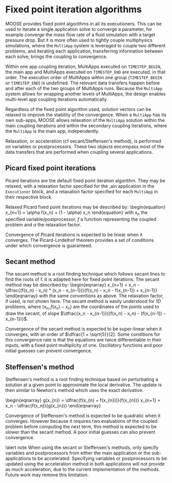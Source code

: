 # Fixed point iteration algorithms

MOOSE provides fixed point algorithms in all its executioners. This can be used to iterate a single
application solve to converge a parameter, for example converge the mass flow rate of a fluid simulation with a target pressure drop.
But it is more often used to tightly couple multiphysics simulations, where the `MultiApp` system is leveraged to couple
two different problems, and iterating each application, transferring information between each solve, brings the coupling to convergence.

Within one app coupling iteration, MultiApps executed on `TIMESTEP_BEGIN`, the main app and MultiApps executed on `TIMESTEP_END` are executed, in that order.
The execution order of MultiApps within one group (`TIMESTEP_BEGIN` or `TIMESTEP_END`) is undefined.
The relevant data transfers happen before and after each of the two groups of MultiApps runs.
Because the `MultiApp` system allows for wrapping another levels of MultiApps, the design enables multi-level app coupling iterations automatically.

Regardless of the fixed point algorithm used, solution vectors can be relaxed to improve the stability of the convergence.
When a `MultiApp` has its own sub-apps, MOOSE allows relaxation of the `MultiApp` solution
within the main coupling iterations and within the secondary coupling iterations, where the `MultiApp` is the main app, independently.

Relaxation, or acceleration (cf secant/Steffensen's method), is performed on variables or postprocessors. These two objects encompass
most of the data transfers that are performed when coupling several applications.

## Picard fixed point iterations

Picard iterations are the default fixed point iteration algorithm. They may be relaxed, with a relaxation factor specified for the
,ain application in the `Executioner` block, and a relaxation factor specified for each `MultiApp` in their respective block.

Relaxed Picard fixed point iterations may be described by:
\begin{equation}
x_{n+1} = \alpha f(x_n) + (1 - \alpha) x_n
\end{equation}
with $x_n$ the specified variable/postprocessor, $f$ a function representing the coupled problem and $\alpha$ the relaxation factor.

Convergence of Picard iterations is expected to be linear when it converges. The Picard-Lindelhof theorem provides a set of conditions under
which convergence is guaranteed.

## Secant method

The secant method is a root finding technique which follows secant lines to find the roots of f. It is adapted here for fixed point iterations.
The secant method may be described by:
\begin{eqnarray}
x_{n+1} = x_n - \dfrac{(f(x_n) - x_n) * (x_n - x_{n-1})}{f(x_n) - x_n - f(x_{n-1}) + x_{n-1}}
\end{eqnarray}
with the same conventions as above. The relaxation factor, if used, is not shown here. The secant method is easily understood for 1D problems,
where $(x_n, f(x_n) - x_n)$ are the coordinates of the points used to draw the secant, of slope $\dfrac{x_n - x_{n-1}}{(f(x_n) - x_n) - (f(x_{n-1}) - x_{n-1})}$.

Convergence of the secant method is expected to be super-linear when it converges, with an order of $\dfrac{1 + \sqrt{5}}{2}. Some conditions
for this convergence rate is that the equations are twice differentiable in their inputs, with a fixed point multiplicity of one. Oscillatory
functions and poor initial guesses can prevent convergence.

## Steffensen's method

Steffensen's method is a root finding technique based on perturbating a solution at a given point to approximate the local derivative. The update is
then similar to Newton's method which uses the exact derivative.

\begin{eqnarray}
g(x_{n}) = \dfrac{f(x_{n} + f(x_{n}))}{f(x_{n})}
x_{n+1} = x_n - \dfrac{f(x_n)}{g(x_{n})}
\end{eqnarray}

Convergence of Steffensen's method is expected to be quadratic when it converges. However because it requires two evaluations of the coupled
problem before computing the next term, this method is expected to be slower than the secant method. A poor initial guesses can also prevent convergence.

!alert note
When using the secant or Steffensen's methods, only specify variables and postprocessors from either the main application or the sub-applications to be
accelerated. Specifying variables or postprocessors to be updated using the acceleration method in both applications will not provide as much
acceleration, due to the current implementation of the methods. Future work may remove this limitation.
